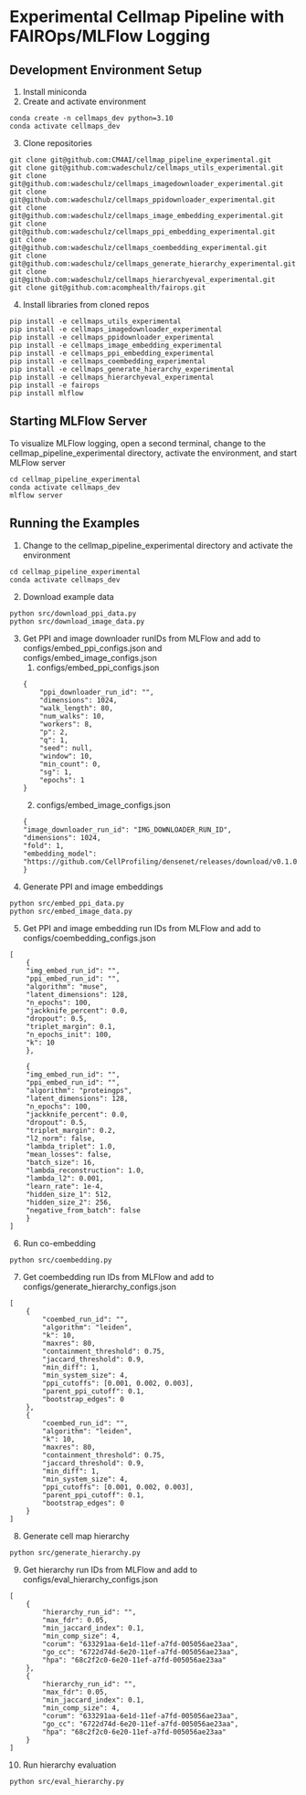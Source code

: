 # Experimental Cellmap Pipeline with FAIROps/MLFlow Logging

## Development Environment Setup
1. Install miniconda
2. Create and activate environment
```
conda create -n cellmaps_dev python=3.10
conda activate cellmaps_dev
```
3. Clone repositories
```
git clone git@github.com:CM4AI/cellmap_pipeline_experimental.git
git clone git@github.com:wadeschulz/cellmaps_utils_experimental.git
git clone git@github.com:wadeschulz/cellmaps_imagedownloader_experimental.git
git clone git@github.com:wadeschulz/cellmaps_ppidownloader_experimental.git
git clone git@github.com:wadeschulz/cellmaps_image_embedding_experimental.git
git clone git@github.com:wadeschulz/cellmaps_ppi_embedding_experimental.git
git clone git@github.com:wadeschulz/cellmaps_coembedding_experimental.git
git clone git@github.com:wadeschulz/cellmaps_generate_hierarchy_experimental.git
git clone git@github.com:wadeschulz/cellmaps_hierarchyeval_experimental.git
git clone git@github.com:acomphealth/fairops.git
```
4. Install libraries from cloned repos
```
pip install -e cellmaps_utils_experimental
pip install -e cellmaps_imagedownloader_experimental
pip install -e cellmaps_ppidownloader_experimental
pip install -e cellmaps_image_embedding_experimental
pip install -e cellmaps_ppi_embedding_experimental
pip install -e cellmaps_coembedding_experimental
pip install -e cellmaps_generate_hierarchy_experimental
pip install -e cellmaps_hierarchyeval_experimental
pip install -e fairops
pip install mlflow
```

## Starting MLFlow Server
To visualize MLFlow logging, open a second terminal, change to the cellmap_pipeline_experimental directory, activate the environment, and start MLFlow server
```
cd cellmap_pipeline_experimental
conda activate cellmaps_dev
mlflow server
```

## Running the Examples
1. Change to the cellmap_pipeline_experimental directory and activate the environment
```
cd cellmap_pipeline_experimental
conda activate cellmaps_dev
```
2. Download example data
```
python src/download_ppi_data.py
python src/download_image_data.py
```
3. Get PPI and image downloader runIDs from MLFlow and add to configs/embed_ppi_configs.json and configs/embed_image_configs.json
    1) configs/embed_ppi_configs.json
    ```
    {
        "ppi_downloader_run_id": "",
        "dimensions": 1024,
        "walk_length": 80,
        "num_walks": 10,
        "workers": 8,
        "p": 2,
        "q": 1,
        "seed": null,
        "window": 10,
        "min_count": 0,
        "sg": 1,
        "epochs": 1
    }
    ```
    2) configs/embed_image_configs.json
    ```
    {
    "image_downloader_run_id": "IMG_DOWNLOADER_RUN_ID",
    "dimensions": 1024,
    "fold": 1,
    "embedding_model": "https://github.com/CellProfiling/densenet/releases/download/v0.1.0/external_crop512_focal_slov_hardlog_class_densenet121_dropout_i768_aug2_5folds_fold0_final.pth"
    }
    ```
4. Generate PPI and image embeddings
```
python src/embed_ppi_data.py
python src/embed_image_data.py
```
5. Get PPI and image embedding run IDs from MLFlow and add to configs/coembedding_configs.json
```
[
    {
    "img_embed_run_id": "",
    "ppi_embed_run_id": "",
    "algorithm": "muse",
    "latent_dimensions": 128,
    "n_epochs": 100,
    "jackknife_percent": 0.0,
    "dropout": 0.5,
    "triplet_margin": 0.1,
    "n_epochs_init": 100,
    "k": 10
    },

    {
    "img_embed_run_id": "",
    "ppi_embed_run_id": "",
    "algorithm": "proteingps",
    "latent_dimensions": 128,
    "n_epochs": 100,
    "jackknife_percent": 0.0,
    "dropout": 0.5,
    "triplet_margin": 0.2,
    "l2_norm": false,
    "lambda_triplet": 1.0,
    "mean_losses": false,
    "batch_size": 16,
    "lambda_reconstruction": 1.0,
    "lambda_l2": 0.001,
    "learn_rate": 1e-4,
    "hidden_size_1": 512,
    "hidden_size_2": 256,
    "negative_from_batch": false
    }
]
```
6. Run co-embedding
```
python src/coembedding.py
```
7. Get coembedding run IDs from MLFlow and add to configs/generate_hierarchy_configs.json
```
[
    {
        "coembed_run_id": "",
        "algorithm": "leiden",
        "k": 10,
        "maxres": 80,
        "containment_threshold": 0.75,
        "jaccard_threshold": 0.9,
        "min_diff": 1,
        "min_system_size": 4,
        "ppi_cutoffs": [0.001, 0.002, 0.003],
        "parent_ppi_cutoff": 0.1,
        "bootstrap_edges": 0
    },
    {
        "coembed_run_id": "",
        "algorithm": "leiden",
        "k": 10,
        "maxres": 80,
        "containment_threshold": 0.75,
        "jaccard_threshold": 0.9,
        "min_diff": 1,
        "min_system_size": 4,
        "ppi_cutoffs": [0.001, 0.002, 0.003],
        "parent_ppi_cutoff": 0.1,
        "bootstrap_edges": 0
    }
]
```
8. Generate cell map hierarchy
```
python src/generate_hierarchy.py
```
9. Get hierarchy run IDs from MLFlow and add to configs/eval_hierarchy_configs.json
```
[
    {
        "hierarchy_run_id": "",
        "max_fdr": 0.05,
        "min_jaccard_index": 0.1,
        "min_comp_size": 4,
        "corum": "633291aa-6e1d-11ef-a7fd-005056ae23aa",
        "go_cc": "6722d74d-6e20-11ef-a7fd-005056ae23aa",
        "hpa": "68c2f2c0-6e20-11ef-a7fd-005056ae23aa"
    },
    {
        "hierarchy_run_id": "",
        "max_fdr": 0.05,
        "min_jaccard_index": 0.1,
        "min_comp_size": 4,
        "corum": "633291aa-6e1d-11ef-a7fd-005056ae23aa",
        "go_cc": "6722d74d-6e20-11ef-a7fd-005056ae23aa",
        "hpa": "68c2f2c0-6e20-11ef-a7fd-005056ae23aa"
    }
]
```
10. Run hierarchy evaluation
```
python src/eval_hierarchy.py
```